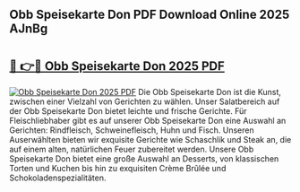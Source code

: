 ## Obb Speisekarte Don PDF Download Online 2025 AJnBg

# <h2><a href="http://gc5y62.nevu.top/?p=Obb+Speisekarte+Don">🔗 👉🔴 Obb Speisekarte Don 2025 PDF</a></h2>

[![Obb Speisekarte Don 2025 PDF](https://i.imgur.com/dBaPXMq.png)](http://gc5y62.nevu.top/?p=Obb+Speisekarte+Don)
Die Obb Speisekarte Don ist die Kunst, zwischen einer Vielzahl von Gerichten zu wählen. Unser Salatbereich auf der Obb Speisekarte Don bietet leichte und frische Gerichte. Für Fleischliebhaber gibt es auf unserer Obb Speisekarte Don eine Auswahl an Gerichten: Rindfleisch, Schweinefleisch, Huhn und Fisch. Unseren Auserwählten bieten wir exquisite Gerichte wie Schaschlik und Steak an, die auf einem alten, natürlichen Feuer zubereitet werden. Unsere Obb Speisekarte Don bietet eine große Auswahl an Desserts, von klassischen Torten und Kuchen bis hin zu exquisiten Crème Brûlée und Schokoladenspezialitäten.
